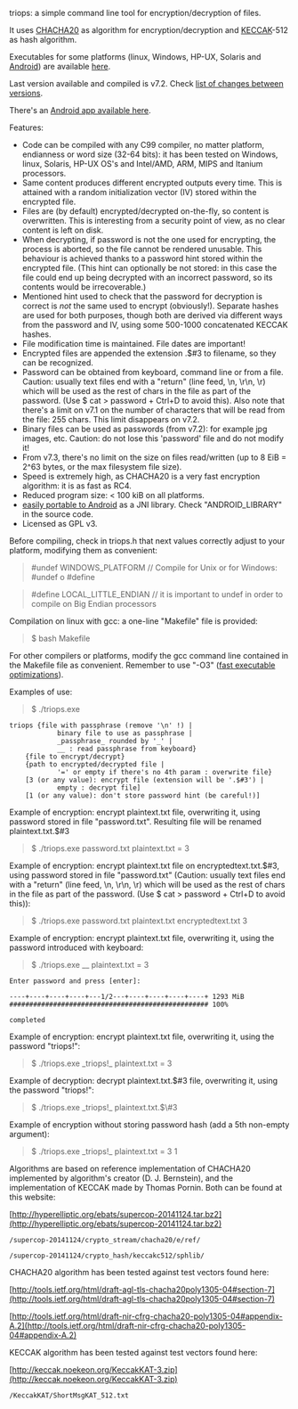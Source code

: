 triops: a simple command line tool for encryption/decryption of files.   

It uses [CHACHA20](http://en.wikipedia.org/wiki/Salsa20#ChaCha_variant) as algorithm for encryption/decryption and [KECCAK](http://en.wikipedia.org/wiki/SHA-3)-512 as hash algorithm.   

Executables for some platforms (linux, Windows, HP-UX, Solaris and [Android](https://www.github.com/circulosmeos/triops.apk)) are available [here](https://circulosmeos.wordpress.com/2015/05/18/triops-a-multiplatform-cmdline-encryption-tool-using-chacha20-keccak).    

Last version available and compiled is v7.2. Check [list of changes between versions](Changes.md).   

There's an [Android app available here](https://www.github.com/circulosmeos/triops.apk).   

Features:   

* Code can be compiled with any C99 compiler, no matter platform, endianness or word size (32-64 bits): it has been tested on Windows, linux, Solaris, HP-UX OS's and Intel/AMD, ARM, MIPS and Itanium processors.
* Same content produces different encrypted outputs every time. This is attained with a random initialization vector (IV) stored within the encrypted file.
* Files are (by default) encrypted/decrypted on-the-fly, so content is overwritten. This is interesting from a security point of view, as no clear content is left on disk.
* When decrypting, if password is not the one used for encrypting, the process is aborted, so the file cannot be rendered unusable. This behaviour is achieved thanks to a password hint stored within the encrypted file. (This hint can optionally be not stored: in this case the file could end up being decrypted with an incorrect password, so its contents would be irrecoverable.)
* Mentioned hint used to check that the password for decryption is correct is *not* the same used to encrypt (obviously!). Separate hashes are used for both purposes, though both are derived via different ways from the password and IV, using some 500-1000 concatenated KECCAK hashes.
* File modification time is maintained. File dates are important!
* Encrypted files are appended the extension .$#3 to filename, so they can be recognized.
* Password can be obtained from keyboard, command line or from a file. Caution: usually text files end with a "return" (line feed, \n, \r\n, \r) which will be used as the rest of chars in the file as part of the password. (Use $ cat > password + Ctrl+D to avoid this). Also note that there's a limit on v7.1 on the number of characters that will be read from the file: 255 chars. This limit disappears on v7.2.
* Binary files can be used as passwords (from v7.2): for example jpg images, etc. Caution: do not lose this 'password' file and do not modify it!
* From v7.3, there's no limit on the size on files read/written (up to 8 EiB = 2^63 bytes, or the max filesystem file size).
* Speed is extremely high, as CHACHA20 is a very fast encryption algorithm: it is as fast as RC4.
* Reduced program size: < 100 kiB on all platforms.
* [easily portable to Android](https://www.github.com/circulosmeos/triops.apk) as a JNI library. Check "ANDROID_LIBRARY" in the source code.
* Licensed as GPL v3.
   
   
Before compiling, check in triops.h that next values correctly adjust to your platform, modifying them as convenient:   

>    #undef WINDOWS_PLATFORM     // Compile for Unix or for Windows: #undef o #define   

>    #define LOCAL_LITTLE_ENDIAN    // it is important to undef in order to compile on Big Endian processors   

Compilation on linux with gcc: a one-line "Makefile" file is provided:   

>    $ bash Makefile   

For other compilers or platforms, modify the gcc command line contained in the Makefile file as convenient. Remember to use "-O3" ([fast executable optimizations](https://gcc.gnu.org/onlinedocs/gcc-4.7.1/gcc/Optimize-Options.html#Optimize-Options)). 
   
   
   
Examples of use:   

>    $ ./triops.exe   

    triops {file with passphrase (remove '\n' !) |   
                binary file to use as passphrase |   
                _passphrase_ rounded by '_' |   
                __ : read passphrase from keyboard}   
        {file to encrypt/decrypt}   
        {path to encrypted/decrypted file |   
                '=' or empty if there's no 4th param : overwrite file}   
        [3 (or any value): encrypt file (extension will be '.$#3') |   
                empty : decrypt file]   
        [1 (or any value): don't store password hint (be careful!)]   


Example of encryption: encrypt plaintext.txt file, overwriting it, using password stored in file "password.txt". Resulting file will be renamed plaintext.txt.$#3   

>    $ ./triops.exe password.txt plaintext.txt = 3   

Example of encryption: encrypt plaintext.txt file on encryptedtext.txt.$#3, using password stored in file "password.txt" (Caution: usually text files end with a "return" (line feed, \n, \r\n, \r) which will be used as the rest of chars in the file as part of the password. (Use $ cat > password + Ctrl+D to avoid this)):   

>    $ ./triops.exe password.txt plaintext.txt encryptedtext.txt 3   

Example of encryption: encrypt plaintext.txt file, overwriting it, using the password introduced with keyboard:   

>    $ ./triops.exe \_\_ plaintext.txt = 3   

    Enter password and press [enter]:   

    ----+----+----+----+---1/2---+----+----+----+----+ 1293 MiB   
    ################################################## 100%   

    completed   

Example of encryption: encrypt plaintext.txt file, overwriting it, using the password "triops!":   

>    $ ./triops.exe \_triops!\_ plaintext.txt = 3   

Example of decryption: decrypt plaintext.txt.$#3 file, overwriting it, using the password "triops!":   

>    $ ./triops.exe \_triops!\_ plaintext.txt.\$\\#3   

Example of encryption without storing password hash (add a 5th non-empty argument):   

>    $ ./triops.exe \_triops!\_ plaintext.txt = 3 1   
   
     
   
   
Algorithms are based on reference implementation of CHACHA20 implemented by algorithm's creator (D. J. Bernstein), and the implementation of KECCAK made by Thomas Pornin. Both can be found at this website:   

[http://hyperelliptic.org/ebats/supercop-20141124.tar.bz2](http://hyperelliptic.org/ebats/supercop-20141124.tar.bz2)   

    /supercop-20141124/crypto_stream/chacha20/e/ref/   

    /supercop-20141124/crypto_hash/keccakc512/sphlib/   

CHACHA20 algorithm has been tested against test vectors found here:   

[http://tools.ietf.org/html/draft-agl-tls-chacha20poly1305-04#section-7](http://tools.ietf.org/html/draft-agl-tls-chacha20poly1305-04#section-7)   

[http://tools.ietf.org/html/draft-nir-cfrg-chacha20-poly1305-04#appendix-A.2](http://tools.ietf.org/html/draft-nir-cfrg-chacha20-poly1305-04#appendix-A.2)   

KECCAK algorithm has been tested against test vectors found here:   

[http://keccak.noekeon.org/KeccakKAT-3.zip](http://keccak.noekeon.org/KeccakKAT-3.zip)   

    /KeccakKAT/ShortMsgKAT_512.txt   

